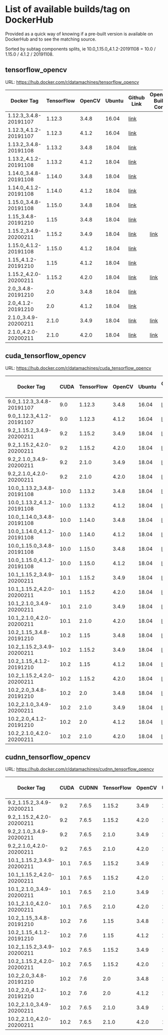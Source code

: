 # List of available builds/tag on DockerHub

Provided as a quick way of knowing if a pre-built version is available on DockerHub and to see the matching source.

Sorted by subtag components splits, ie 10.0_1.15.0_4.1.2-20191108 = 10.0 / 1.15.0 / 4.1.2 / 20191108.

## tensorflow_opencv

URL: https://hub.docker.com/r/datamachines/tensorflow_opencv

| Docker Tag | TensorFlow | OpenCV | Ubuntu | Github Link | OpenCV Build Conf | 
| --- | --- | --- | --- | --- | --- |
| 1.12.3_3.4.8-20191107 | 1.12.3 | 3.4.8 | 16.04 | [link](https://github.com/datamachines/cuda_tensorflow_opencv/tree/93191249207541dd5a6252525980ad310072e774) | |
| 1.12.3_4.1.2-20191107 | 1.12.3 | 4.1.2 | 16.04 | [link](https://github.com/datamachines/cuda_tensorflow_opencv/tree/93191249207541dd5a6252525980ad310072e774) | |
| 1.13.2_3.4.8-20191108 | 1.13.2 | 3.4.8 | 18.04 | [link](https://github.com/datamachines/cuda_tensorflow_opencv/tree/6711b0fc59d210841f81551748f76e9636f87991) | |
| 1.13.2_4.1.2-20191108 | 1.13.2 | 4.1.2 | 18.04 | [link](https://github.com/datamachines/cuda_tensorflow_opencv/tree/6711b0fc59d210841f81551748f76e9636f87991) | |
| 1.14.0_3.4.8-20191108 | 1.14.0 | 3.4.8 | 18.04 | [link](https://github.com/datamachines/cuda_tensorflow_opencv/tree/6711b0fc59d210841f81551748f76e9636f87991) | |
| 1.14.0_4.1.2-20191108 | 1.14.0 | 4.1.2 | 18.04 | [link](https://github.com/datamachines/cuda_tensorflow_opencv/tree/6711b0fc59d210841f81551748f76e9636f87991) | |
| 1.15.0_3.4.8-20191108 | 1.15.0 | 3.4.8 | 18.04 | [link](https://github.com/datamachines/cuda_tensorflow_opencv/tree/6711b0fc59d210841f81551748f76e9636f87991) | |
| 1.15_3.4.8-20191210 | 1.15 | 3.4.8 | 18.04 | [link](https://github.com/datamachines/cuda_tensorflow_opencv/tree/f0da94d1fa0362e52b62accb500815abb9092dc1) | |
| 1.15.2_3.4.9-20200211 | 1.15.2 | 3.4.9 | 18.04 | [link](https://github.com/datamachines/cuda_tensorflow_opencv/tree/8dcd074f44339488c22148f22b16283154672b19) | [link](https://github.com/datamachines/cuda_tensorflow_opencv/blob/master/OpenCV_BuildConf/tensorflow_opencv-1.15.2_3.4.9-20200211.txt) |
| 1.15.0_4.1.2-20191108 | 1.15.0 | 4.1.2 | 18.04 | [link](https://github.com/datamachines/cuda_tensorflow_opencv/tree/6711b0fc59d210841f81551748f76e9636f87991) | |
| 1.15_4.1.2-20191210 | 1.15 | 4.1.2 | 18.04 | [link](https://github.com/datamachines/cuda_tensorflow_opencv/tree/f0da94d1fa0362e52b62accb500815abb9092dc1) | |
| 1.15.2_4.2.0-20200211 | 1.15.2 | 4.2.0 | 18.04 | [link](https://github.com/datamachines/cuda_tensorflow_opencv/tree/8dcd074f44339488c22148f22b16283154672b19) | [link](https://github.com/datamachines/cuda_tensorflow_opencv/blob/master/OpenCV_BuildConf/tensorflow_opencv-1.15.2_4.2.0-20200211.txt) |
| 2.0_3.4.8-20191210 | 2.0 | 3.4.8 | 18.04 | [link](https://github.com/datamachines/cuda_tensorflow_opencv/tree/f0da94d1fa0362e52b62accb500815abb9092dc1) | |
| 2.0_4.1.2-20191210 | 2.0 | 4.1.2 | 18.04 | [link](https://github.com/datamachines/cuda_tensorflow_opencv/tree/f0da94d1fa0362e52b62accb500815abb9092dc1) | |
| 2.1.0_3.4.9-20200211 | 2.1.0 | 3.4.9 | 18.04 | [link](https://github.com/datamachines/cuda_tensorflow_opencv/tree/8dcd074f44339488c22148f22b16283154672b19) | [link](https://github.com/datamachines/cuda_tensorflow_opencv/blob/master/OpenCV_BuildConf/tensorflow_opencv-2.1.0_3.4.9-20200211.txt) |
| 2.1.0_4.2.0-20200211 | 2.1.0 | 4.2.0 | 18.04 | [link](https://github.com/datamachines/cuda_tensorflow_opencv/tree/8dcd074f44339488c22148f22b16283154672b19) | [link](https://github.com/datamachines/cuda_tensorflow_opencv/blob/master/OpenCV_BuildConf/tensorflow_opencv-2.1.0_4.2.0-20200211.txt) |

## cuda_tensorflow_opencv

URL: https://hub.docker.com/r/datamachines/cuda_tensorflow_opencv

| Docker Tag | CUDA | TensorFlow | OpenCV | Ubuntu | Github Link | OpenCV Build Conf | 
| --- | --- | --- | --- | --- | --- | --- |
| 9.0_1.12.3_3.4.8-20191107 | 9.0 | 1.12.3 | 3.4.8 | 16.04 | [link](https://github.com/datamachines/cuda_tensorflow_opencv/tree/93191249207541dd5a6252525980ad310072e774) | |
| 9.0_1.12.3_4.1.2-20191107 | 9.0 | 1.12.3 | 4.1.2 | 16.04 | [link](https://github.com/datamachines/cuda_tensorflow_opencv/tree/93191249207541dd5a6252525980ad310072e774) | |
| 9.2_1.15.2_3.4.9-20200211 | 9.2 | 1.15.2 | 3.4.9 | 18.04 | [link](https://github.com/datamachines/cuda_tensorflow_opencv/tree/8dcd074f44339488c22148f22b16283154672b19) | [link](https://github.com/datamachines/cuda_tensorflow_opencv/blob/master/OpenCV_BuildConf/cuda_tensorflow_opencv-9.2_1.15.2_3.4.9-20200211.txt) |
| 9.2_1.15.2_4.2.0-20200211 | 9.2 | 1.15.2 | 4.2.0 | 18.04 | [link](https://github.com/datamachines/cuda_tensorflow_opencv/tree/8dcd074f44339488c22148f22b16283154672b19) | [link](https://github.com/datamachines/cuda_tensorflow_opencv/blob/master/OpenCV_BuildConf/cuda_tensorflow_opencv-9.2_1.15.2_4.2.0-20200211.txt) |
| 9.2_2.1.0_3.4.9-20200211 | 9.2 | 2.1.0 | 3.4.9 | 18.04 | [link](https://github.com/datamachines/cuda_tensorflow_opencv/tree/8dcd074f44339488c22148f22b16283154672b19) | [link](https://github.com/datamachines/cuda_tensorflow_opencv/blob/master/OpenCV_BuildConf/cuda_tensorflow_opencv-9.2_2.1.0_3.4.9-20200211.txt) |
| 9.2_2.1.0_4.2.0-20200211 | 9.2 | 2.1.0 | 4.2.0 | 18.04 | [link](https://github.com/datamachines/cuda_tensorflow_opencv/tree/8dcd074f44339488c22148f22b16283154672b19) | [link](https://github.com/datamachines/cuda_tensorflow_opencv/blob/master/OpenCV_BuildConf/cuda_tensorflow_opencv-9.2_2.1.0_4.2.0-20200211.txt) |
| 10.0_1.13.2_3.4.8-20191108 | 10.0 | 1.13.2 | 3.4.8 | 18.04 | [link](https://github.com/datamachines/cuda_tensorflow_opencv/tree/6711b0fc59d210841f81551748f76e9636f87991) | |
| 10.0_1.13.2_4.1.2-20191108 | 10.0 | 1.13.2 | 4.1.2 | 18.04 | [link](https://github.com/datamachines/cuda_tensorflow_opencv/tree/6711b0fc59d210841f81551748f76e9636f87991) | |
| 10.0_1.14.0_3.4.8-20191108 | 10.0 | 1.14.0 | 3.4.8 | 18.04 | [link](https://github.com/datamachines/cuda_tensorflow_opencv/tree/6711b0fc59d210841f81551748f76e9636f87991) | |
| 10.0_1.14.0_4.1.2-20191108 | 10.0 | 1.14.0 | 4.1.2 | 18.04 | [link](https://github.com/datamachines/cuda_tensorflow_opencv/tree/6711b0fc59d210841f81551748f76e9636f87991) | |
| 10.0_1.15.0_3.4.8-20191108 | 10.0 | 1.15.0 | 3.4.8 | 18.04 | [link](https://github.com/datamachines/cuda_tensorflow_opencv/tree/6711b0fc59d210841f81551748f76e9636f87991) | |
| 10.0_1.15.0_4.1.2-20191108 | 10.0 | 1.15.0 | 4.1.2 | 18.04 | [link](https://github.com/datamachines/cuda_tensorflow_opencv/tree/6711b0fc59d210841f81551748f76e9636f87991) | |
| 10.1_1.15.2_3.4.9-20200211 | 10.1 | 1.15.2 | 3.4.9 | 18.04 | [link](https://github.com/datamachines/cuda_tensorflow_opencv/tree/8dcd074f44339488c22148f22b16283154672b19) | [link](https://github.com/datamachines/cuda_tensorflow_opencv/blob/master/OpenCV_BuildConf/cuda_tensorflow_opencv-10.1_1.15.2_3.4.9-20200211.txt) |
| 10.1_1.15.2_4.2.0-20200211 | 10.1 | 1.15.2 | 4.2.0 | 18.04 | [link](https://github.com/datamachines/cuda_tensorflow_opencv/tree/8dcd074f44339488c22148f22b16283154672b19) | [link](https://github.com/datamachines/cuda_tensorflow_opencv/blob/master/OpenCV_BuildConf/cuda_tensorflow_opencv-10.1_1.15.2_4.2.0-20200211.txt) |
| 10.1_2.1.0_3.4.9-20200211 | 10.1 | 2.1.0 | 3.4.9 | 18.04 | [link](https://github.com/datamachines/cuda_tensorflow_opencv/tree/8dcd074f44339488c22148f22b16283154672b19) | [link](https://github.com/datamachines/cuda_tensorflow_opencv/blob/master/OpenCV_BuildConf/cuda_tensorflow_opencv-10.1_2.1.0_3.4.9-20200211.txt) |
| 10.1_2.1.0_4.2.0-20200211 | 10.1 | 2.1.0 | 4.2.0 | 18.04 | [link](https://github.com/datamachines/cuda_tensorflow_opencv/tree/8dcd074f44339488c22148f22b16283154672b19) | [link](https://github.com/datamachines/cuda_tensorflow_opencv/blob/master/OpenCV_BuildConf/cuda_tensorflow_opencv-10.1_2.1.0_4.2.0-20200211.txt) |
| 10.2_1.15_3.4.8-20191210 | 10.2 | 1.15 | 3.4.8 | 18.04 | [link](https://github.com/datamachines/cuda_tensorflow_opencv/tree/f0da94d1fa0362e52b62accb500815abb9092dc1) | |
| 10.2_1.15.2_3.4.9-20200211 | 10.2 | 1.15.2 | 3.4.9 | 18.04 | [link](https://github.com/datamachines/cuda_tensorflow_opencv/tree/8dcd074f44339488c22148f22b16283154672b19) | [link](https://github.com/datamachines/cuda_tensorflow_opencv/blob/master/OpenCV_BuildConf/cuda_tensorflow_opencv-10.2_1.15.2_3.4.9-20200211.txt) |
| 10.2_1.15_4.1.2-20191210 | 10.2 | 1.15 | 4.1.2 | 18.04 | [link](https://github.com/datamachines/cuda_tensorflow_opencv/tree/f0da94d1fa0362e52b62accb500815abb9092dc1) | |
| 10.2_1.15.2_4.2.0-20200211 | 10.2 | 1.15.2 | 4.2.0 | 18.04 | [link](https://github.com/datamachines/cuda_tensorflow_opencv/tree/8dcd074f44339488c22148f22b16283154672b19) | [link](https://github.com/datamachines/cuda_tensorflow_opencv/blob/master/OpenCV_BuildConf/cuda_tensorflow_opencv-10.2_1.15.2_4.2.0-20200211.txt) |
| 10.2_2.0_3.4.8-20191210 | 10.2 | 2.0 | 3.4.8 | 18.04 | [link](https://github.com/datamachines/cuda_tensorflow_opencv/tree/f0da94d1fa0362e52b62accb500815abb9092dc1) | |
| 10.2_2.1.0_3.4.9-20200211 | 10.2 | 2.1.0 | 3.4.9 | 18.04 | [link](https://github.com/datamachines/cuda_tensorflow_opencv/tree/8dcd074f44339488c22148f22b16283154672b19) | [link](https://github.com/datamachines/cuda_tensorflow_opencv/blob/master/OpenCV_BuildConf/cuda_tensorflow_opencv-10.2_2.1.0_3.4.9-20200211.txt) |
| 10.2_2.0_4.1.2-20191210 | 10.2 | 2.0 | 4.1.2 | 18.04 | [link](https://github.com/datamachines/cuda_tensorflow_opencv/tree/f0da94d1fa0362e52b62accb500815abb9092dc1) | |
| 10.2_2.1.0_4.2.0-20200211 | 10.2 | 2.1.0 | 4.2.0 | 18.04 | [link](https://github.com/datamachines/cuda_tensorflow_opencv/tree/8dcd074f44339488c22148f22b16283154672b19) | [link](https://github.com/datamachines/cuda_tensorflow_opencv/blob/master/OpenCV_BuildConf/cuda_tensorflow_opencv-10.2_2.1.0_4.2.0-20200211.txt) |

## cudnn_tensorflow_opencv

URL: https://hub.docker.com/r/datamachines/cudnn_tensorflow_opencv

| Docker Tag | CUDA | CUDNN | TensorFlow | OpenCV | Ubuntu | Github Link | OpenCV Build Conf | 
| --- | --- | --- | --- | --- | --- | --- | --- |
| 9.2_1.15.2_3.4.9-20200211 | 9.2 | 7.6.5 | 1.15.2 | 3.4.9 | 18.04 | [link](https://github.com/datamachines/cuda_tensorflow_opencv/tree/8dcd074f44339488c22148f22b16283154672b19) | [link](https://github.com/datamachines/cuda_tensorflow_opencv/blob/master/OpenCV_BuildConf/cudnn_tensorflow_opencv-9.2_1.15.2_3.4.9-20200211.txt) |
| 9.2_1.15.2_4.2.0-20200211 | 9.2 | 7.6.5 | 1.15.2 | 4.2.0 | 18.04 | [link](https://github.com/datamachines/cuda_tensorflow_opencv/tree/8dcd074f44339488c22148f22b16283154672b19) | [link](https://github.com/datamachines/cuda_tensorflow_opencv/blob/master/OpenCV_BuildConf/cudnn_tensorflow_opencv-9.2_1.15.2_4.2.0-20200211.txt) |
| 9.2_2.1.0_3.4.9-20200211 | 9.2 | 7.6.5 | 2.1.0 | 3.4.9 | 18.04 | [link](https://github.com/datamachines/cuda_tensorflow_opencv/tree/8dcd074f44339488c22148f22b16283154672b19) | [link](https://github.com/datamachines/cuda_tensorflow_opencv/blob/master/OpenCV_BuildConf/cudnn_tensorflow_opencv-9.2_2.1.0_3.4.9-20200211.txt) |
| 9.2_2.1.0_4.2.0-20200211 | 9.2 | 7.6.5 | 2.1.0 | 4.2.0 | 18.04 | [link](https://github.com/datamachines/cuda_tensorflow_opencv/tree/8dcd074f44339488c22148f22b16283154672b19) | [link](https://github.com/datamachines/cuda_tensorflow_opencv/blob/master/OpenCV_BuildConf/cudnn_tensorflow_opencv-9.2_2.1.0_4.2.0-20200211.txt) |
| 10.1_1.15.2_3.4.9-20200211 | 10.1 | 7.6.5 | 1.15.2 | 3.4.9 | 18.04 | [link](https://github.com/datamachines/cuda_tensorflow_opencv/tree/8dcd074f44339488c22148f22b16283154672b19) | [link](https://github.com/datamachines/cuda_tensorflow_opencv/blob/master/OpenCV_BuildConf/cudnn_tensorflow_opencv-10.1_1.15.2_3.4.9-20200211.txt) |
| 10.1_1.15.2_4.2.0-20200211 | 10.1 | 7.6.5 | 1.15.2 | 4.2.0 | 18.04 | [link](https://github.com/datamachines/cuda_tensorflow_opencv/tree/8dcd074f44339488c22148f22b16283154672b19) | [link](https://github.com/datamachines/cuda_tensorflow_opencv/blob/master/OpenCV_BuildConf/cudnn_tensorflow_opencv-10.1_1.15.2_4.2.0-20200211.txt) |
| 10.1_2.1.0_3.4.9-20200211 | 10.1 | 7.6.5 | 2.1.0 | 3.4.9 | 18.04 | [link](https://github.com/datamachines/cuda_tensorflow_opencv/tree/8dcd074f44339488c22148f22b16283154672b19) | [link](https://github.com/datamachines/cuda_tensorflow_opencv/blob/master/OpenCV_BuildConf/cudnn_tensorflow_opencv-10.1_2.1.0_3.4.9-20200211.txt) |
| 10.1_2.1.0_4.2.0-20200211 | 10.1 | 7.6.5 | 2.1.0 | 4.2.0 | 18.04 | [link](https://github.com/datamachines/cuda_tensorflow_opencv/tree/8dcd074f44339488c22148f22b16283154672b19) | [link](https://github.com/datamachines/cuda_tensorflow_opencv/blob/master/OpenCV_BuildConf/cudnn_tensorflow_opencv-10.1_2.1.0_4.2.0-20200211.txt) |
| 10.2_1.15_3.4.8-20191210 | 10.2 | 7.6 | 1.15 | 3.4.8 | 18.04 | [link](https://github.com/datamachines/cuda_tensorflow_opencv/tree/f0da94d1fa0362e52b62accb500815abb9092dc1) | |
| 10.2_1.15_4.1.2-20191210 | 10.2 | 7.6 | 1.15 | 4.1.2 | 18.04 | [link](https://github.com/datamachines/cuda_tensorflow_opencv/tree/f0da94d1fa0362e52b62accb500815abb9092dc1) | |
| 10.2_1.15.2_3.4.9-20200211 | 10.2 | 7.6.5 | 1.15.2 | 3.4.9 | 18.04 | [link](https://github.com/datamachines/cuda_tensorflow_opencv/tree/8dcd074f44339488c22148f22b16283154672b19) | [link](https://github.com/datamachines/cuda_tensorflow_opencv/blob/master/OpenCV_BuildConf/cudnn_tensorflow_opencv-10.2_1.15.2_3.4.9-20200211.txt) |
| 10.2_1.15.2_4.2.0-20200211 | 10.2 | 7.6.5 | 1.15.2 | 4.2.0 | 18.04 | [link](https://github.com/datamachines/cuda_tensorflow_opencv/tree/8dcd074f44339488c22148f22b16283154672b19) | [link](https://github.com/datamachines/cuda_tensorflow_opencv/blob/master/OpenCV_BuildConf/cudnn_tensorflow_opencv-10.2_1.15.2_4.2.0-20200211.txt) |
| 10.2_2.0_3.4.8-20191210 | 10.2 | 7.6 | 2.0 | 3.4.8 | 18.04 | [link](https://github.com/datamachines/cuda_tensorflow_opencv/tree/f0da94d1fa0362e52b62accb500815abb9092dc1) | |
| 10.2_2.0_4.1.2-20191210 | 10.2 | 7.6 | 2.0 | 4.1.2 | 18.04 | [link](https://github.com/datamachines/cuda_tensorflow_opencv/tree/f0da94d1fa0362e52b62accb500815abb9092dc1) | |
| 10.2_2.1.0_3.4.9-20200211 | 10.2 | 7.6.5 | 2.1.0 | 3.4.9 | 18.04 | [link](https://github.com/datamachines/cuda_tensorflow_opencv/tree/8dcd074f44339488c22148f22b16283154672b19) | [link](https://github.com/datamachines/cuda_tensorflow_opencv/blob/master/OpenCV_BuildConf/cudnn_tensorflow_opencv-10.2_2.1.0_3.4.9-20200211.txt) |
| 10.2_2.1.0_4.2.0-20200211 | 10.2 | 7.6.5 | 2.1.0 | 4.2.0 | 18.04 | [link](https://github.com/datamachines/cuda_tensorflow_opencv/tree/8dcd074f44339488c22148f22b16283154672b19) | [link](https://github.com/datamachines/cuda_tensorflow_opencv/blob/master/OpenCV_BuildConf/cudnn_tensorflow_opencv-10.2_2.1.0_4.2.0-20200211.txt) |
